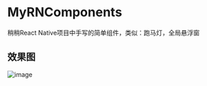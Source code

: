 # MyRNComponents
稍稍React Native项目中手写的简单组件，类似：跑马灯，全局悬浮窗

## 效果图
![image](https://github.com/lxp-git/MyApp/raw/master/src/resources/images/gifs/2018-05-07_09.36.08.gif)
